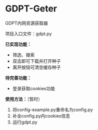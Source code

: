 # GDPT-Geter

GDPT内网资源获取器

项目入口文件：gdpt.py

**已实现功能：**
* 筛选、搜索
* 双击即可下载并打开种子
* 离开按钮可清空缓存种子

**待完善功能：**
* 登录获取cookies功能

**使用方法：**（暂时）
1. 将config-example.py重命名为config.py
2. 补全config.py内cookies信息
3. 运行gdpt.py